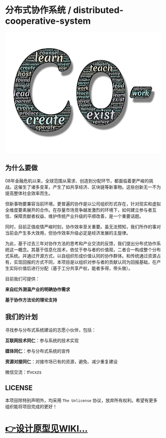 # 分布式协作系统 / distributed-cooperative-system
![](https://github.com/geekerback/distributed-cooperative-system/blob/master/DCS%20pictures/trust-450352_640.png?raw=true)
## 为什么要做

08年金融危机以来，全球范围从需求、创造到分配环节，都面临着更严峻的挑战。这催生了诸多变革，产生了如共享经济、区块链等新事物。这些创新无一不为提高整体社会效率而生。

但新事物要兼容当前环境，更普遍的协作是以公司组织形式存在，针对现实和虚拟全维度要素展开的合作。在存量市场竞争越发激烈的环境下，如何建立参与者互信、保障贡献者权益、维护传统产业升级的平顺改善，是一个重要话题。

同时，目前正值疫情严峻时刻，协作效率至关重要。虽无法预知，我们所作的事对当前会产生多大效用，但协作效率升级必定是经济发展的主旋律。

为此，基于过去三年对协作方法的思考和产业交流的反馈，我们提出分布式协作系统这一概念。其基于信息化技术，依仗于参与者的价值观，二者合一构成整个分布式系统。并通过开源方式，以自组织形成价值认同的协作群体。和传统通过资源占有，实现回报的方式不同，本项目是以组织对参与者的贡献认同为回报基础，在产生实际价值后进行分配（基于工分共享产权，能者多得，带头做）。

目前我们可提供：

**来自红外测温产业的明确协作需求**

**基于协作方法论的理论支持**

## 我们的计划

寻找参与分布式系统建设的志愿小伙伴，包括：

**互联网技术同仁**：参与系统的技术实现

**媒体同仁**：参与分布式系统的宣传

**资源对接同仁**：对接市场已有的资源，避免、减少重复建设

微信交流：tfvcxzs

## LICENSE

本项目除特别声明外，均采用 `The Unlicense` 协议，放弃所有权利。希望有更多组织能将项目完成的更好！

# [👉设计原型见WIKI...](https://github.com/geekerback/distributed-cooperative-system/wiki/%E5%88%86%E5%B8%83%E5%BC%8F%E5%8D%8F%E4%BD%9C%E7%B3%BB%E7%BB%9F)
